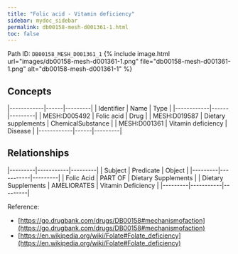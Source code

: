 ```yaml
---
title: "Folic acid - Vitamin deficiency"
sidebar: mydoc_sidebar
permalink: db00158-mesh-d001361-1.html
toc: false 
---
```



Path ID: `DB00158_MESH_D001361_1`
{% include image.html url="images/db00158-mesh-d001361-1.png" file="db00158-mesh-d001361-1.png" alt="db00158-mesh-d001361-1" %}

## Concepts

|------------|------|---------|
| Identifier | Name | Type    |
|------------|------|---------|
| MESH:D005492 | Folic acid | Drug |
| MESH:D019587 | Dietary supplements | ChemicalSubstance |
| MESH:D001361 | Vitamin deficiency | Disease |
|------------|------|---------|

## Relationships

|---------|-----------|---------|
| Subject | Predicate | Object  |
|---------|-----------|---------|
| Folic Acid | PART OF | Dietary Supplements |
| Dietary Supplements | AMELIORATES | Vitamin Deficiency |
|---------|-----------|---------|

Reference: 
  - [https://go.drugbank.com/drugs/DB00158#mechanismofaction](https://go.drugbank.com/drugs/DB00158#mechanismofaction)
  - [https://en.wikipedia.org/wiki/Folate#Folate_deficiency](https://en.wikipedia.org/wiki/Folate#Folate_deficiency)
